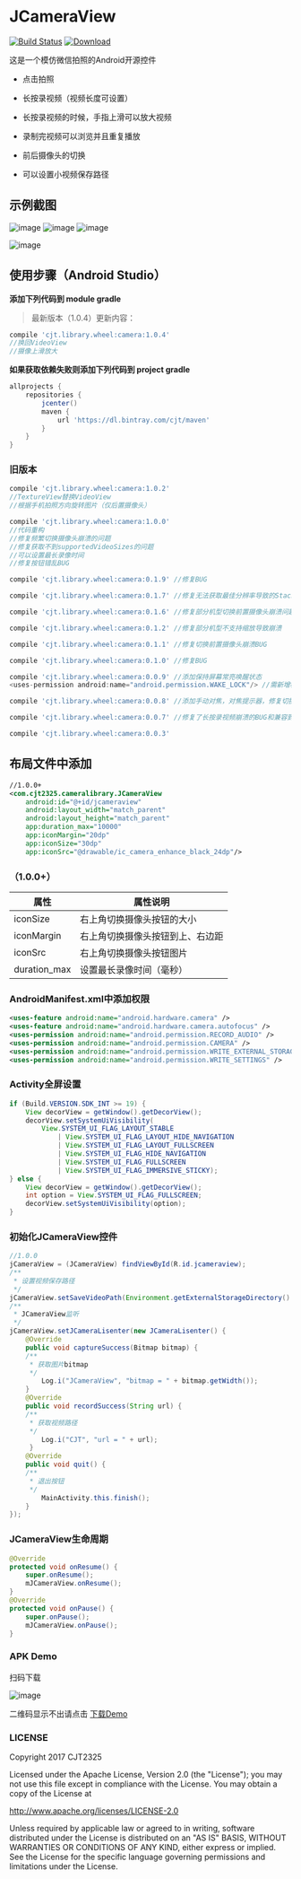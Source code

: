 # JCameraView

[![Build Status](https://travis-ci.org/CJT2325/CameraView.svg?branch=master)](https://travis-ci.org/CJT2325/CameraView)
 [![Download](https://api.bintray.com/packages/cjt/maven/cameraView/images/download.svg)](https://bintray.com//cjt/maven/cameraView/_latestVersion)

这是一个模仿微信拍照的Android开源控件

- 点击拍照

- 长按录视频（视频长度可设置）

- 长按录视频的时候，手指上滑可以放大视频

- 录制完视频可以浏览并且重复播放

- 前后摄像头的切换

- 可以设置小视频保存路径

## 示例截图

![image](https://github.com/CJT2325/CameraView/blob/master/assets/screenshot_0.jpg)
![image](https://github.com/CJT2325/CameraView/blob/master/assets/screenshot_1.jpg)
![image](https://github.com/CJT2325/CameraView/blob/master/assets/screenshot_2.jpg)

![image](https://github.com/CJT2325/CameraView/blob/master/assets/video.gif)

## 使用步骤（Android Studio）

**添加下列代码到 module gradle**

> 最新版本（1.0.4）更新内容：
```gradle
compile 'cjt.library.wheel:camera:1.0.4'
//换回VideoView
//摄像上滑放大
```
**如果获取依赖失败则添加下列代码到 project gradle**
```gradle
allprojects {
    repositories {
        jcenter()
        maven {
            url 'https://dl.bintray.com/cjt/maven'
        }
    }
}
```

### 旧版本
```gradle
compile 'cjt.library.wheel:camera:1.0.2'
//TextureView替换VideoView
//根据手机拍照方向旋转图片（仅后置摄像头）

compile 'cjt.library.wheel:camera:1.0.0'
//代码重构
//修复频繁切换摄像头崩溃的问题
//修复获取不到supportedVideoSizes的问题
//可以设置最长录像时间
//修复按钮错乱BUG

compile 'cjt.library.wheel:camera:0.1.9' //修复BUG

compile 'cjt.library.wheel:camera:0.1.7' //修复无法获取最佳分辨率导致的StackOverFlowError

compile 'cjt.library.wheel:camera:0.1.6' //修复部分机型切换前置摄像头崩溃问题和添加动态权限申请

compile 'cjt.library.wheel:camera:0.1.2' //修复部分机型不支持缩放导致崩溃

compile 'cjt.library.wheel:camera:0.1.1' //修复切换前置摄像头崩溃BUG

compile 'cjt.library.wheel:camera:0.1.0' //修复BUG

compile 'cjt.library.wheel:camera:0.0.9' //添加保持屏幕常亮唤醒状态
<uses-permission android:name="android.permission.WAKE_LOCK"/> //需新增权限

compile 'cjt.library.wheel:camera:0.0.8' //添加手动对焦，对焦提示器，修复切换到前置摄像头崩溃的BUG

compile 'cjt.library.wheel:camera:0.0.7' //修复了长按录视频崩溃的BUG和兼容到Android4.0

compile 'cjt.library.wheel:camera:0.0.3' 
```
## 布局文件中添加
```xml
//1.0.0+
<com.cjt2325.cameralibrary.JCameraView
    android:id="@+id/jcameraview"
    android:layout_width="match_parent"
    android:layout_height="match_parent"
    app:duration_max="10000"
    app:iconMargin="20dp"
    app:iconSize="30dp"
    app:iconSrc="@drawable/ic_camera_enhance_black_24dp"/>
```
### （1.0.0+）
属性 | 属性说明
---|---
iconSize | 右上角切换摄像头按钮的大小
iconMargin | 右上角切换摄像头按钮到上、右边距
iconSrc | 右上角切换摄像头按钮图片
duration_max | 设置最长录像时间（毫秒）

### AndroidManifest.xml中添加权限
```xml
<uses-feature android:name="android.hardware.camera" />
<uses-feature android:name="android.hardware.camera.autofocus" />
<uses-permission android:name="android.permission.RECORD_AUDIO" />
<uses-permission android:name="android.permission.CAMERA" />
<uses-permission android:name="android.permission.WRITE_EXTERNAL_STORAGE" />
<uses-permission android:name="android.permission.WRITE_SETTINGS" />
```
### Activity全屏设置
```java
if (Build.VERSION.SDK_INT >= 19) {
    View decorView = getWindow().getDecorView();
    decorView.setSystemUiVisibility(
        View.SYSTEM_UI_FLAG_LAYOUT_STABLE
            | View.SYSTEM_UI_FLAG_LAYOUT_HIDE_NAVIGATION
            | View.SYSTEM_UI_FLAG_LAYOUT_FULLSCREEN
            | View.SYSTEM_UI_FLAG_HIDE_NAVIGATION
            | View.SYSTEM_UI_FLAG_FULLSCREEN
            | View.SYSTEM_UI_FLAG_IMMERSIVE_STICKY);
} else {
    View decorView = getWindow().getDecorView();
    int option = View.SYSTEM_UI_FLAG_FULLSCREEN;
    decorView.setSystemUiVisibility(option);
}
```
### 初始化JCameraView控件
```java
//1.0.0
jCameraView = (JCameraView) findViewById(R.id.jcameraview);
/**
 * 设置视频保存路径
 */
jCameraView.setSaveVideoPath(Environment.getExternalStorageDirectory().getPath() + File.separator + "JCamera");
/**
 * JCameraView监听
 */
jCameraView.setJCameraLisenter(new JCameraLisenter() {
    @Override
    public void captureSuccess(Bitmap bitmap) {
    /**
     * 获取图片bitmap
     */
        Log.i("JCameraView", "bitmap = " + bitmap.getWidth());
    }
    @Override
    public void recordSuccess(String url) {
    /**
     * 获取视频路径
     */
        Log.i("CJT", "url = " + url);
     }
    @Override
    public void quit() {
    /**
     * 退出按钮
     */
        MainActivity.this.finish();
    }
});
```
### JCameraView生命周期
```java
@Override
protected void onResume() {
    super.onResume();
    mJCameraView.onResume();
}
@Override
protected void onPause() {
    super.onPause();
    mJCameraView.onPause();
}
```
### APK Demo
扫码下载

![image](https://github.com/CJT2325/CameraView/blob/master/assets/QRcode.png)

二维码显示不出请点击 [下载Demo](http://119.29.146.52/camerademo.apk)

### LICENSE
Copyright 2017 CJT2325

Licensed under the Apache License, Version 2.0 (the "License"); you may not use this file except in compliance with the License. You may obtain a copy of the License at

   http://www.apache.org/licenses/LICENSE-2.0
   
Unless required by applicable law or agreed to in writing, software distributed under the License is distributed on an "AS IS" BASIS, WITHOUT WARRANTIES OR CONDITIONS OF ANY KIND, either express or implied. See the License for the specific language governing permissions and limitations under the License.
